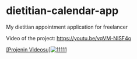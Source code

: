 # dietitian-calendar-app
My dietitian appointment application for freelancer

Video of the project: https://youtu.be/vqVM-NISF4o



[[Projenin Videosu]![11111](https://user-images.githubusercontent.com/57997190/120814085-31026800-c557-11eb-9b2a-5853d97bf557.png)](https://youtu.be/vqVM-NISF4o)

